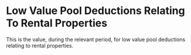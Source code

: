 # Low Value Pool Deductions Relating To Rental Properties
This is the value, during the relevant period, for low value pool deductions relating to rental properties.
